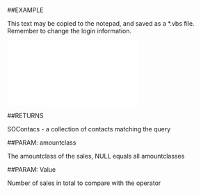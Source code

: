 

##EXAMPLE

This text may be copied to the notepad, and saved as a *.vbs file. Remember to change the login information.

![](../../Examples/vbs/SOFind.ContactsWithNumSalesNotCompletedTotal.vbs.txt)




##RETURNS

SOContacs - a collection of contacts matching the query





##PARAM: amountclass

The amountclass of the sales, NULL equals all amountclasses





##PARAM: Value

Number of sales in total to compare with the operator



